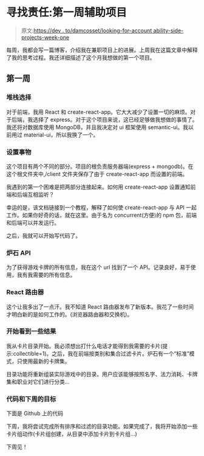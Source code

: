 # 寻找责任:第一周辅助项目

> 原文:[https://dev . to/damcosset/looking-for-account ability-side-projects-week-one](https://dev.to/damcosset/looking-for-accountability-side-projects-week-one)

每周，我都会写一篇博客，介绍我在兼职项目上的进展。上周我在这篇文章中解释了我的思考过程。我还详细描述了这个月我想做的第一个项目。

## [](#week-one)第一周

### [](#the-stack-choice)堆栈选择

对于前端，我用 React 和 create-react-app。它大大减少了设置一切的麻烦。对于后端，我选择了 express。对于这个项目来说，这已经足够做我想做的事情了。我还将对数据库使用 MongoDB，并且我决定对 ui 框架使用 semantic-ui。我以前用过 material-ui，所以我换了一个。

### [](#setting-things-up)设置事物

这个项目有两个不同的部分。项目的根负责服务器端(express + mongodb)。在这个根文件夹中,/client 文件夹保存了由于 create-react-app 而设置的前端。

我遇到的第一个困难是把两部分连接起来。如何用 create-react-app 设置通知前端和后端互相监听？

幸运的是，该文档链接到一个教程，解释了如何使 create-react-app 与 API 一起工作。如果你好奇的话，就在这里。由于名为 concurrent(方便)的 npm 包，前端和后端可以并发运行。

之后，我就可以开始写代码了。

### [](#hearthstone-api)炉石 API

为了获得游戏卡牌的所有信息，我在这个 url 找到了一个 API。记录良好，易于使用，我有我需要的所有信息。

### [](#react-router)React 路由器

这个让我多出了一点汗。我不知道 React 路由器发布了新版本。我花了一些时间才明白新的是如何工作的。(浏览器路由器和交换机)。

### [](#starting-to-see-some-results)开始看到一些结果

我从卡片目录开始。我必须想出打什么电话才能得到我需要的卡片(提示:collectible=1)。之后，我在前端按类别和集合过滤卡片。炉石有一个“标准”模式，只使用最新的卡牌集。

目录功能将重新组装实际游戏中的目录。用户应该能够按照名字、法力消耗、卡牌集和职业对它们进行分类...

### [](#code-and-next-weeks-goals)代码和下周的目标

下面是 Github 上的代码

下周，我将尝试完成所有排序和过滤的目录功能。如果完成了，我将开始添加一些卡片组动作(卡片组创建，从目录中添加卡片到卡片组...)

下周见！